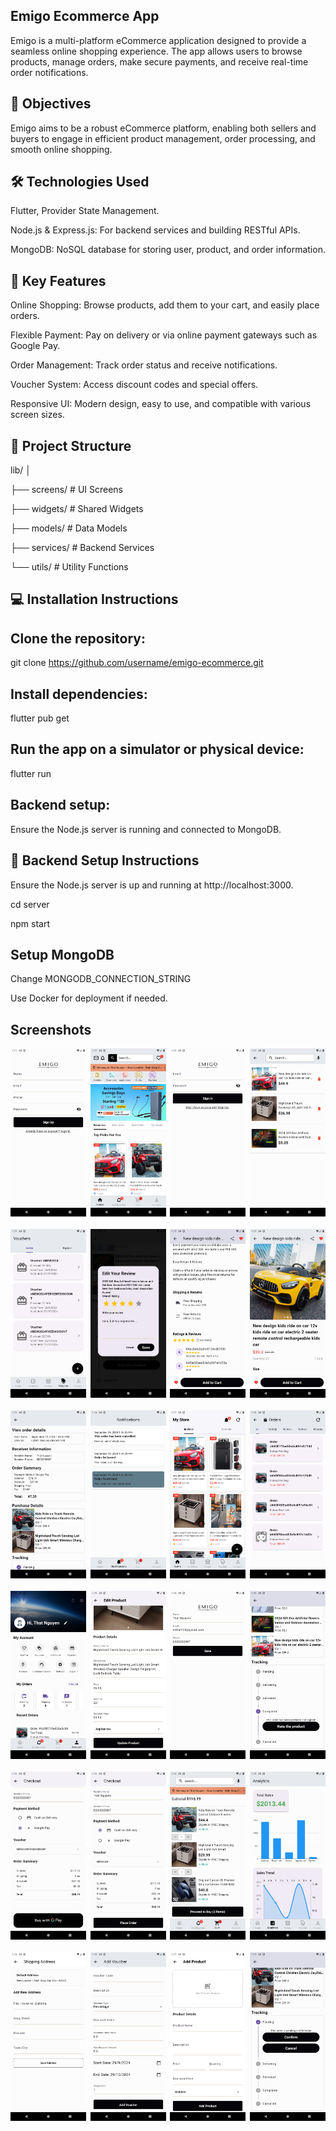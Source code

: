 ## Emigo Ecommerce App

Emigo is a multi-platform eCommerce application designed to provide a seamless online shopping experience. The app allows users to browse products, manage orders, make secure payments, and receive real-time order notifications.

## 🚀 Objectives

Emigo aims to be a robust eCommerce platform, enabling both sellers and buyers to engage in efficient product management, order processing, and smooth online shopping.

## 🛠️ Technologies Used

Flutter, Provider State Management.

Node.js & Express.js: For backend services and building RESTful APIs.

MongoDB: NoSQL database for storing user, product, and order information.

## 🌟 Key Features

Online Shopping: Browse products, add them to your cart, and easily place orders.

Flexible Payment: Pay on delivery or via online payment gateways such as Google Pay.

Order Management: Track order status and receive notifications.

Voucher System: Access discount codes and special offers.

Responsive UI: Modern design, easy to use, and compatible with various screen sizes.

## 📂 Project Structure

lib/
│

├── screens/            # UI Screens

├── widgets/            # Shared Widgets

├── models/             # Data Models

├── services/           # Backend Services

└── utils/              # Utility Functions

## 💻 Installation Instructions

## Clone the repository:

git clone https://github.com/username/emigo-ecommerce.git

## Install dependencies:

flutter pub get

## Run the app on a simulator or physical device:

flutter run

## Backend setup:

Ensure the Node.js server is running and connected to MongoDB.

## 🔧 Backend Setup Instructions

Ensure the Node.js server is up and running at http://localhost:3000.

cd server

npm start

## Setup MongoDB

Change MONGODB_CONNECTION_STRING

Use Docker for deployment if needed.
## Screenshots

<p style="display: flex; flex-wrap: wrap; justify-content: space-between;">
      <img src="https://github.com/seven1106/Flutter-E-commerce-App/blob/master/ss/log.png?raw=true" style="width: 24%; margin-bottom: 20px;">
    <img src="https://github.com/seven1106/Flutter-E-commerce-App/blob/master/ss/home.png?raw=true" style="width: 24%; margin-bottom: 20px;">
      <img src="https://github.com/seven1106/Flutter-E-commerce-App/blob/master/ss/reg.png?raw=true" style="width: 24%; margin-bottom: 20px;">
    <img src="https://github.com/seven1106/Flutter-E-commerce-App/blob/master/ss/wishl.png?raw=true" style="width: 24%; margin-bottom: 20px;">
    <img src="https://github.com/seven1106/Flutter-E-commerce-App/blob/master/ss/voucher_screen.png?raw=true" style="width: 24%; margin-bottom: 20px;">
    <img src="https://github.com/seven1106/Flutter-E-commerce-App/blob/master/ss/review_dialog.png?raw=true" style="width: 24%; margin-bottom: 20px;">
    <img src="https://github.com/seven1106/Flutter-E-commerce-App/blob/master/ss/rating.png?raw=true" style="width: 24%; margin-bottom: 20px;">
    <img src="https://github.com/seven1106/Flutter-E-commerce-App/blob/master/ss/product_detail.png?raw=true" style="width: 24%; margin-bottom: 20px;">
    <img src="https://github.com/seven1106/Flutter-E-commerce-App/blob/master/ss/order_detail.png?raw=true" style="width: 24%; margin-bottom: 20px;">
    <img src="https://github.com/seven1106/Flutter-E-commerce-App/blob/master/ss/noti.png?raw=true" style="width: 24%; margin-bottom: 20px;">
    <img src="https://github.com/seven1106/Flutter-E-commerce-App/blob/master/ss/my_store.png?raw=true" style="width: 24%; margin-bottom: 20px;">
    <img src="https://github.com/seven1106/Flutter-E-commerce-App/blob/master/ss/my_order.png?raw=true" style="width: 24%; margin-bottom: 20px;">
    <img src="https://github.com/seven1106/Flutter-E-commerce-App/blob/master/ss/mu_account.png?raw=true" style="width: 24%; margin-bottom: 20px;">
    <img src="https://github.com/seven1106/Flutter-E-commerce-App/blob/master/ss/edit_product.png?raw=true" style="width: 24%; margin-bottom: 20px;">
    <img src="https://github.com/seven1106/Flutter-E-commerce-App/blob/master/ss/edit_acc_info.png?raw=true" style="width: 24%; margin-bottom: 20px;">
    <img src="https://github.com/seven1106/Flutter-E-commerce-App/blob/master/ss/customer_tracking.png?raw=true" style="width: 24%; margin-bottom: 20px;">
    <img src="https://github.com/seven1106/Flutter-E-commerce-App/blob/master/ss/checkout_gpay.png?raw=true" style="width: 24%; margin-bottom: 20px;">
    <img src="https://github.com/seven1106/Flutter-E-commerce-App/blob/master/ss/checkout_cash.png?raw=true" style="width: 24%; margin-bottom: 20px;">
    <img src="https://github.com/seven1106/Flutter-E-commerce-App/blob/master/ss/cart.png?raw=true" style="width: 24%; margin-bottom: 20px;">
    <img src="https://github.com/seven1106/Flutter-E-commerce-App/blob/master/ss/analytics_screen.png?raw=true" style="width: 24%; margin-bottom: 20px;">
    <img src="https://github.com/seven1106/Flutter-E-commerce-App/blob/master/ss/address.png?raw=true" style="width: 24%; margin-bottom: 20px;">
    <img src="https://github.com/seven1106/Flutter-E-commerce-App/blob/master/ss/add_voucher.png?raw=true" style="width: 24%; margin-bottom: 20px;">
    <img src="https://github.com/seven1106/Flutter-E-commerce-App/blob/master/ss/add_product.png?raw=true" style="width: 24%; margin-bottom: 20px;">
    <img src="https://github.com/seven1106/Flutter-E-commerce-App/blob/master/ss/ad_tracking.png?raw=true" style="width: 24%; margin-bottom: 20px;">
</p>


